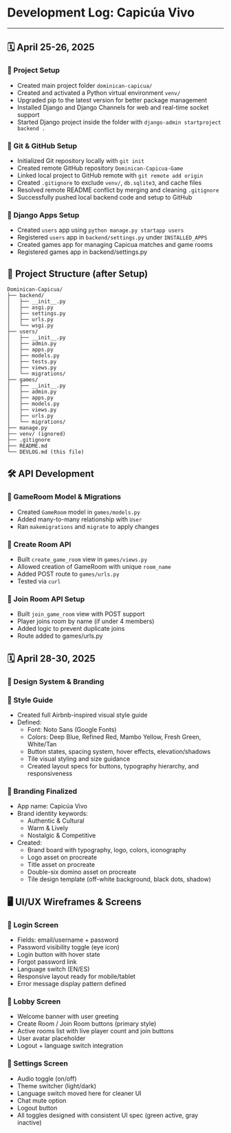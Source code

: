 # Development Log: Capicúa Vivo

---

## 🗓️ April 25-26, 2025

### 🎯 Project Setup
- Created main project folder `dominican-capicua/`
- Created and activated a Python virtual environment `venv/`
- Upgraded pip to the latest version for better package management
- Installed Django and Django Channels for web and real-time socket support
- Started Django project inside the folder with `django-admin startproject backend .`

### 🎯 Git & GitHub Setup
- Initialized Git repository locally with `git init`
- Created remote GitHub repository `Dominican-Capicua-Game`
- Linked local project to GitHub remote with `git remote add origin`
- Created `.gitignore` to exclude `venv/`, `db.sqlite3`, and cache files
- Resolved remote README conflict by merging and cleaning `.gitignore`
- Successfully pushed local backend code and setup to GitHub

### 🎯 Django Apps Setup
- Created `users` app using `python manage.py startapp users`
- Registered `users` app in `backend/settings.py` under `INSTALLED_APPS`
- Created games app for managing Capicua matches and game rooms
- Registered games app in backend/settings.py

## 📂 Project Structure (after Setup)
```
Dominican-Capicua/
├── backend/
│   ├── __init__.py
│   ├── asgi.py
│   ├── settings.py
│   ├── urls.py
│   └── wsgi.py
├── users/
│   ├── __init__.py
│   ├── admin.py
│   ├── apps.py
│   ├── models.py
│   ├── tests.py
│   ├── views.py
│   └── migrations/
├── games/
│   ├── __init__.py
│   ├── admin.py
│   ├── apps.py
│   ├── models.py
│   ├── views.py
│   ├── urls.py
│   └── migrations/
├── manage.py
├── venv/ (ignored)
├── .gitignore
├── README.md
└── DEVLOG.md (this file)
```

## 🛠️ API Development

### 🎯 GameRoom Model & Migrations 
- Created `GameRoom` model in `games/models.py`
- Added many-to-many relationship with `User`
- Ran `makemigrations` and `migrate` to apply changes

### 🎯 Create Room API
- Built `create_game_room` view in `games/views.py`
- Allowed creation of GameRoom with unique `room_name`
- Added POST route to `games/urls.py`
- Tested via `curl`

### 🎯 Join Room API Setup
- Built `join_game_room` view with POST support
- Player joins room by name (if under 4 members)
- Added logic to prevent duplicate joins
- Route added to games/urls.py

## 🗓️ April 28-30, 2025

### 🎨 Design System & Branding

### 🎯 Style Guide
- Created full Airbnb-inspired visual style guide
- Defined:
    - Font: Noto Sans (Google Fonts)
    - Colors: Deep Blue, Refined Red, Mambo Yellow, Fresh Green, White/Tan
    - Button states, spacing system, hover effects, elevation/shadows
    - Tile visual styling and size guidance
    - Created layout specs for buttons, typography hierarchy, and responsiveness

### 🎯 Branding Finalized
- App name: Capicúa Vivo
- Brand identity keywords:
    - Authentic & Cultural
    - Warm & Lively
    - Nostalgic & Competitive
- Created:
    - Brand board with typography, logo, colors, iconography
    - Logo asset on procreate
    - Title asset on procreate
    - Double-six domino asset on procreate
    - Tile design template (off-white background, black dots, shadow)


## 🖥️ UI/UX Wireframes & Screens

### 🎯 Login Screen
- Fields: email/username + password
- Password visibility toggle (eye icon)
- Login button with hover state
- Forgot password link
- Language switch (EN/ES)
- Responsive layout ready for mobile/tablet
- Error message display pattern defined

### 🎯 Lobby Screen
- Welcome banner with user greeting
- Create Room / Join Room buttons (primary style)
- Active rooms list with live player count and join buttons
- User avatar placeholder
- Logout + language switch integration

### 🎯 Settings Screen
- Audio toggle (on/off)
- Theme switcher (light/dark)
- Language switch moved here for cleaner UI
- Chat mute option
- Logout button
- All toggles designed with consistent UI spec (green active, gray inactive)



